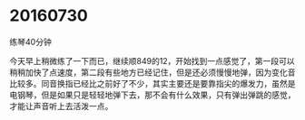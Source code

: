 # 20160730

练琴40分钟

今天早上稍微练了一下而已，继续顺849的12，开始找到一点感觉了，第一段可以稍稍加快了点速度，第二段有些地方已经记住，但是还必须慢慢地弹，因为变化音比较多。同音换指已经比之前好了不少，其实主要还是要靠指尖的爆发力，虽然是电钢琴，但是如果只是轻轻地弹下去，那不会有什么效果，只有弹出弹跳的感觉，才能让声音听上去活泼一点。
